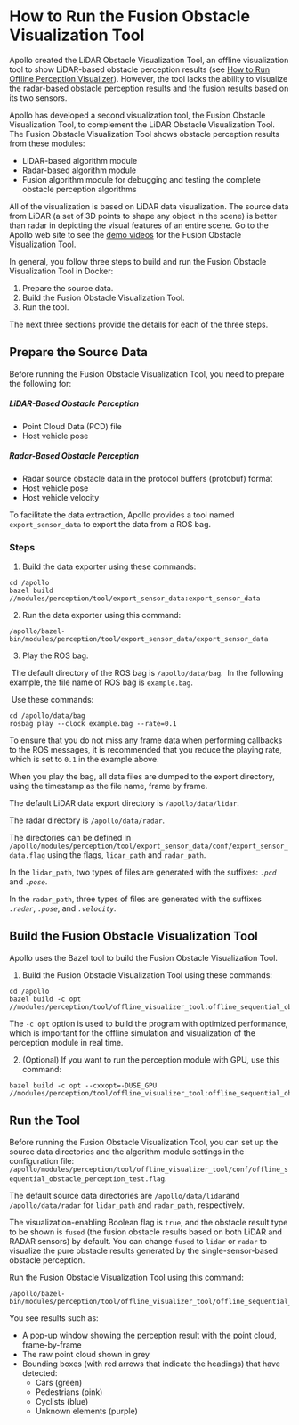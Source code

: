 # How to Run the Fusion Obstacle Visualization Tool

Apollo created the LiDAR Obstacle Visualization Tool, an offline visualization tool to show LiDAR-based obstacle perception results (see [How to Run Offline Perception Visualizer](how_to_run_offline_perception_visualizer.md)). However, the tool lacks the ability to visualize the radar-based obstacle perception results and the fusion results based on its two sensors.

Apollo has developed a second visualization tool, the Fusion Obstacle Visualization Tool, to complement the LiDAR Obstacle Visualization Tool. The Fusion Obstacle Visualization Tool shows obstacle perception results from these modules:

-  LiDAR-based algorithm module
-  Radar-based algorithm module
-  Fusion algorithm module for debugging and testing the complete obstacle perception algorithms

All of the visualization is based on LiDAR data visualization. The source data from LiDAR (a set of 3D points to shape any object in the scene) is better than radar in depicting the visual features of an entire scene. Go to the Apollo web site to see the [demo videos](http://apollo.auto/platform/perception.html) for the Fusion Obstacle Visualization Tool.

In general, you follow three steps to build and run the Fusion Obstacle Visualization Tool in Docker:

1. Prepare the source data.
2. Build the Fusion Obstacle Visualization Tool.
3. Run the tool.

The next three sections provide the details for each of the three steps.

## Prepare the Source Data


Before running the Fusion Obstacle Visualization Tool, you need to prepare the following for:

##### LiDAR-Based Obstacle Perception

- Point Cloud Data (PCD) file
- Host vehicle pose

##### Radar-Based Obstacle Perception

- Radar source obstacle data in the protocol buffers (protobuf) format
- Host vehicle pose
- Host vehicle velocity

To facilitate the data extraction, Apollo provides a tool named `export_sensor_data` to export the data from a ROS bag.

### Steps

1. Build the data exporter using these commands:


```
cd /apollo
bazel build //modules/perception/tool/export_sensor_data:export_sensor_data
```

2. Run the data exporter using this command:

```
/apollo/bazel-bin/modules/perception/tool/export_sensor_data/export_sensor_data
```

3. Play the ROS bag.

​       The default directory of the ROS bag is `/apollo/data/bag`.
​       In the following example, the file name of ROS bag is `example.bag`.

​      Use these commands:

```
cd /apollo/data/bag
rosbag play --clock example.bag --rate=0.1
```

To ensure that you do not miss any frame data when performing callbacks to the ROS messages, it is recommended that you reduce the playing rate, which is set to `0.1` in the example above.

When you play the bag, all data files are dumped to the export directory, using the timestamp as the file name, frame by frame.

The default LiDAR data export directory is `/apollo/data/lidar`.

The radar directory is `/apollo/data/radar`.

The directories can be defined in `/apollo/modules/perception/tool/export_sensor_data/conf/export_sensor_data.flag` using the flags, `lidar_path` and `radar_path`.

In the `lidar_path`, two types of files are generated with the suffixes: *`.pcd`* and *`.pose`*.

In the `radar_path`, three types of files are generated with the suffixes *`.radar`*, *`.pose`*, and *`.velocity`*.

## Build the Fusion Obstacle Visualization Tool

Apollo uses the Bazel tool to build the Fusion Obstacle Visualization Tool.

1. Build the Fusion Obstacle Visualization Tool using these commands:

```
cd /apollo
bazel build -c opt //modules/perception/tool/offline_visualizer_tool:offline_sequential_obstacle_perception_test
```

The `-c opt` option is used to build the program with optimized performance, which is important for the offline simulation and visualization of the perception module in real time.

2. (Optional) If you want to run the perception module with GPU, use this command:

```
bazel build -c opt --cxxopt=-DUSE_GPU //modules/perception/tool/offline_visualizer_tool:offline_sequential_obstacle_perception_test
```

## Run the Tool

Before running the Fusion Obstacle Visualization Tool, you can set up the source data directories and the algorithm module settings in the configuration file: `/apollo/modules/perception/tool/offline_visualizer_tool/conf/offline_sequential_obstacle_perception_test.flag`.

The default source data directories are `/apollo/data/lidar`and `/apollo/data/radar` for `lidar_path` and `radar_path`, respectively.

The visualization-enabling Boolean flag is `true`, and the obstacle result type to be shown is `fused` (the fusion obstacle results based on both LiDAR and RADAR sensors) by default.  You can change  `fused` to `lidar` or `radar` to visualize the pure obstacle results generated by the single-sensor-based obstacle perception.

Run the Fusion Obstacle Visualization Tool using this command:

```
/apollo/bazel-bin/modules/perception/tool/offline_visualizer_tool/offline_sequential_obstacle_perception_test
```

You see results such as:

- A pop-up window showing the perception result with the point cloud, frame-by-frame
- The raw point cloud shown in grey
- Bounding boxes (with red arrows that indicate the headings) that have detected:
  -  Cars (green)
  -  Pedestrians (pink)
  -  Cyclists (blue)
  -  Unknown elements (purple)
